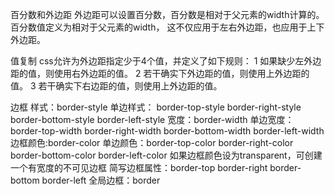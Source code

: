 百分数和外边距
    外边距可以设置百分数，百分数是相对于父元素的width计算的。百分数值定义为相对于父元素的width，
    这不仅应用于左右外边距，也应用于上下外边距。

值复制
    css允许为外边距指定少于4个值，并定义了如下规则：
        1 如果缺少左外边距的值，则使用右外边距的值。
        2 若干确实下外边距的值，则使用上外边距的值。
        3 若干确实下右边距的值，则使用上外边距的值。

边框
    样式：border-style
    单边样式： border-top-style border-right-style border-bottom-style border-left-style
    宽度：border-width
    单边宽度： border-top-width border-right-width border-bottom-width border-left-width
    边框颜色:border-color
    单边颜色：border-top-color border-right-color border-bottom-color border-left-color
    如果边框颜色设为transparent，可创建一个有宽度的不可见边框
    简写边框属性：border-top border-right border-bottom border-left
    全局边框：border
